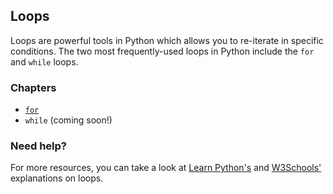 ## Loops

Loops are powerful tools in Python which allows you to re-iterate in specific conditions. The two most frequently-used loops in Python include the `for` and `while` loops.

### Chapters

- [`for`](https://github.com/Avicity7/pyhelp/tree/master/loops/for)
- `while` (coming soon!)

### Need help?

For more resources, you can take a look at [Learn Python's](https://www.learnpython.org/en/Loops) and [W3Schools'](https://www.w3schools.com/python/python_for_loops.asp) explanations on loops.